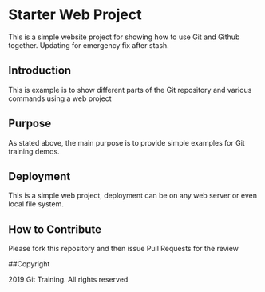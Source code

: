 # Starter Web Project

This is a simple website project for showing how to use Git and Github together. Updating for emergency fix after stash.

##  Introduction

This is example is to show different parts of the Git repository and various commands using a web project

## Purpose

As stated above, the main purpose is to provide simple examples for Git training demos.

## Deployment

This is a simple web project, deployment can be on any web server or even local file system.

## How to Contribute

Please fork this repository and then issue Pull Requests for the review

##Copyright

2019 Git Training. All rights reserved